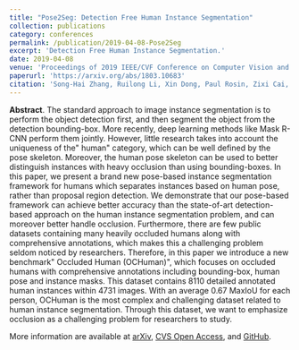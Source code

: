 ```yaml
---
title: "Pose2Seg: Detection Free Human Instance Segmentation"
collection: publications
category: conferences
permalink: /publication/2019-04-08-Pose2Seg
excerpt: 'Detection Free Human Instance Segmentation.'
date: 2019-04-08
venue: 'Proceedings of 2019 IEEE/CVF Conference on Computer Vision and Pattern Recognition (CVPR)'
paperurl: 'https://arxiv.org/abs/1803.10683'
citation: 'Song-Hai Zhang, Ruilong Li, Xin Dong, Paul Rosin, Zixi Cai, <strong>Xi Han</strong>, Dingcheng Yang, Haozhi Huang, and Shi-Min Hu, &quot;Pose2seg: Detection free human instance segmentation&quot;, In <i>Proceedings of the 2019 IEEE/CVF Conference on Computer Vision And Pattern Recognition (CVPR)</i>, 2019.'
---
```


**Abstract**. The standard approach to image instance segmentation is to perform the object detection first, and then segment the object from the detection bounding-box. More recently, deep learning methods like Mask R-CNN perform them jointly. However, little research takes into account the uniqueness of the" human" category, which can be well defined by the pose skeleton. Moreover, the human pose skeleton can be used to better distinguish instances with heavy occlusion than using bounding-boxes. In this paper, we present a brand new pose-based instance segmentation framework for humans which separates instances based on human pose, rather than proposal region detection. We demonstrate that our pose-based framework can achieve better accuracy than the state-of-art detection-based approach on the human instance segmentation problem, and can moreover better handle occlusion. Furthermore, there are few public datasets containing many heavily occluded humans along with comprehensive annotations, which makes this a challenging problem seldom noticed by researchers. Therefore, in this paper we introduce a new benchmark" Occluded Human (OCHuman)", which focuses on occluded humans with comprehensive annotations including bounding-box, human pose and instance masks. This dataset contains 8110 detailed annotated human instances within 4731 images. With an average 0.67 MaxIoU for each person, OCHuman is the most complex and challenging dataset related to human instance segmentation. Through this dataset, we want to emphasize occlusion as a challenging problem for researchers to study.

More information are available at [arXiv](https://arxiv.org/abs/1803.10683), [CVS Open Access](https://openaccess.thecvf.com/content_CVPR_2019/papers/Zhang_Pose2Seg_Detection_Free_Human_Instance_Segmentation_CVPR_2019_paper.pdf), and [GitHub](https://github.com/liruilong940607/Pose2Seg). 
